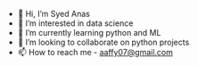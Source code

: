 - 👋 Hi, I’m Syed Anas
- 👀 I’m interested in data science
- 🌱 I’m currently learning python and ML
- 💞️ I’m looking to collaborate on python projects
- 📫 How to reach me - aaffy07@gmail.com

<!---
afreen1604/afreen1604 is a ✨ special ✨ repository because its `README.md` (this file) appears on your GitHub profile.
You can click the Preview link to take a look at your changes.
--->
